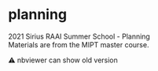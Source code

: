 # planning
2021 Sirius RAAI Summer School - Planning  
Materials are from the MIPT master course.

⚠️ nbviewer can show old version
